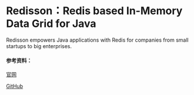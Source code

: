 # Redisson：Redis based In-Memory Data Grid for Java

Redisson empowers Java applications with Redis for companies from small startups to big enterprises.


#### 参考资料：
[官网](https://redisson.org/)

[GitHub](https://github.com/redisson/redisson)
